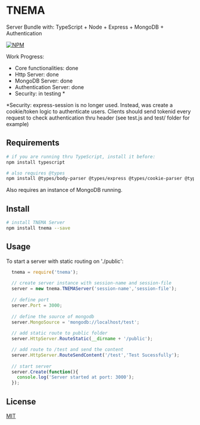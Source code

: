 # TNEMA

Server Bundle with: TypeScript + Node + Express + MongoDB + Authentication

[![NPM](https://nodei.co/npm/tnema.png?downloads=true&downloadRank=true&stars=true)](https://www.npmjs.com/package/tnema)

Work Progress:

 - Core functionalities: done
 - Http Server: done
 - MongoDB Server: done
 - Authentication Server: done
 - Security: in testing *

*Security: express-session is no longer used. Instead, was create a cookie/token logic to authenticate users.
Clients should send tokenid every request to check authentication thru header (see test.js and test/ folder for example)

## Requirements

``` bash
# if you are running thru TypeScript, install it before:
npm install typescript

# also requires @types
npm install @types/body-parser @types/express @types/cookie-parser @types/mongoose
```

Also requires an instance of MongoDB running.

## Install

``` bash
# install TNEMA Server
npm install tnema --save
```

## Usage

To start a server with static routing on './public':

```js
  tnema = require('tnema');
  
  // create server instance with session-name and session-file
  server = new tnema.TNEMAServer('session-name','session-file');
  
  // define port
  server.Port = 3000;
  
  // define the source of mongodb
  server.MongoSource = 'mongodb://localhost/test';
  
  // add static route to public folder
  server.HttpServer.RouteStatic(__dirname + '/public');

  // add route to /test and send the content
  server.HttpServer.RouteSendContent('/test','Test Sucessfully');
  
  // start server
  server.Create(function(){
    console.log('Server started at port: 3000');
  });
```

## License

  [MIT](LICENSE)